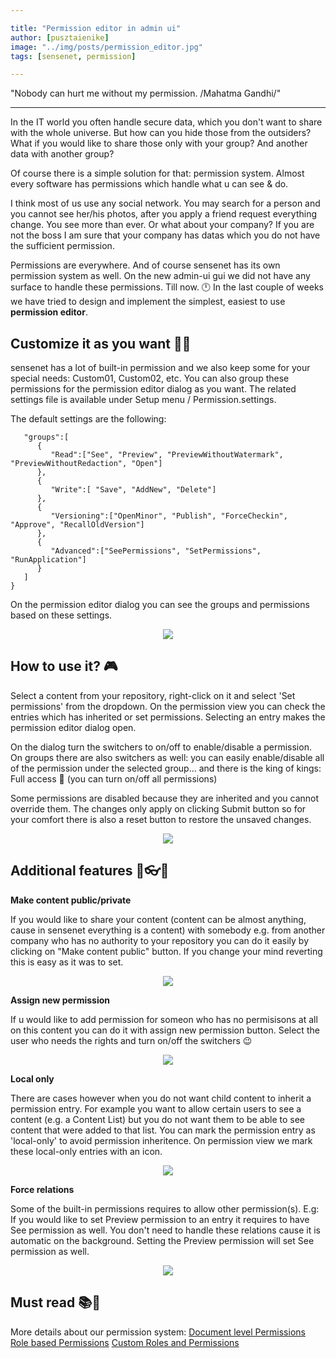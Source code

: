 ```yaml
---

title: "Permission editor in admin ui"
author: [pusztaienike]
image: "../img/posts/permission_editor.jpg"
tags: [sensenet, permission]

---
```


"Nobody can hurt me without my permission. /Mahatma Gandhi/"

---

In the IT world you often handle secure data, which you don't want to share with the whole universe. But how can you hide those from the outsiders? What if you would like to share those only with your group? And another data with another group? 

Of course there is a simple solution for that: permission system. Almost every software has permissions which handle what u can see & do.

I think most of us use any social network. You may search for a person and you cannot see her/his photos, after you apply a friend request everything change.
You see more than ever. Or what about your company? If you are not the boss I am sure that your company has datas which you do not have the sufficient permission.

Permissions are everywhere. And of course sensenet has its own permission system as well. On the new admin-ui gui we did not have any surface to handle these permissions. Till now. 🕛 In the last couple of weeks we have tried to design and implement the simplest, easiest to use **permission editor**.

## Customize it as you want 🔧🔨

sensenet has a lot of built-in permission and we also keep some for your special needs:  Custom01, Custom02, etc. You can also group these permissions for the permission editor dialog as you want. The related settings file is available under Setup menu / Permission.settings.

The default settings are the following:

```{
   "groups":[
      {
         "Read":["See", "Preview", "PreviewWithoutWatermark", "PreviewWithoutRedaction", "Open"]
      },
      {
         "Write":[ "Save", "AddNew", "Delete"]
      },
      {
         "Versioning":["OpenMinor", "Publish", "ForceCheckin", "Approve", "RecallOldVersion"]
      },
      {
         "Advanced":["SeePermissions", "SetPermissions", "RunApplication"]
      }
   ]
}
```

On the permission editor dialog you can see the groups and permissions based on these settings. 

<p align="center">
<img src="/img/posts/permission_groups.png">
</p>

## How to use it? 🎮

Select a content from your repository, right-click on it and select 'Set permissions' from the dropdown. On the permission view you can check the entries which has inherited or set permissions. Selecting an entry makes the permission editor dialog open.

On the dialog turn the switchers to on/off to enable/disable a permission.  On groups there are also switchers as well: you can easily enable/disable all of the permission under the selected group... and there is the king of kings: Full access 👑 (you can turn on/off all permissions)

Some permissions are disabled because they are inherited and you cannot override them. The changes only apply on clicking Submit button so for your comfort there is also a reset button to restore the unsaved changes.

<p align="center">
<img src="/img/posts/permission_how_to_use.gif">
</p>

## Additional features 💄👓👜

**Make content public/private**

If you would like to share your content (content can be almost anything, cause in sensenet everything is a content) with somebody e.g. from another company who has no authority to your repository you can do it easily by clicking on "Make content public" button. If you change your mind reverting this is easy as it was to set.

<p align="center">
<img src="/img/posts/permission_make_public.gif">
</p>

**Assign new permission**

If u would like to add permission for someon who has no permisisons at all on this content you can do it with assign new permission button. Select the user who needs the rights and turn on/off the switchers 😉

<p align="center">
<img src="/img/posts/permission_assign_new.gif">
</p>

**Local only**

There are cases however when you do not want child content to inherit a permission entry. For example you want to allow certain users to see a content (e.g. a Content List) but you do not want them to be able to see content that were added to that list. You can mark the permission entry as 'local-only' to avoid permission inheritence.
On permission view we mark these local-only entries with an icon.

<p align="center">
<img src="/img/posts/permission_local_only.gif">
</p>


**Force relations**

Some of the built-in permissions requires to allow other permission(s). E.g: If you would like to set Preview permission to an entry it requires to have See permission as well. You don't need to handle these relations cause it is automatic on the background. Setting the Preview permission will set See permission as well.

<p align="center">
<img src="/img/posts/permission_force_relations.gif">
</p>


## Must read 📚🔖

More details about our permission system:
[Document level Permissions](https://docs.sensenet.com/concepts/user-and-permission-management/02-document-level-permissions)
[Role based Permissions](https://docs.sensenet.com/concepts/user-and-permission-management/03-role-based-permissions)
[Custom Roles and Permissions](https://docs.sensenet.com/concepts/user-and-permission-management/04-custom-roles-and-permissions)